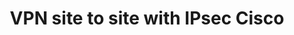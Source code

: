 ---
menu:
  sidebar:
    identifier: ipsec_cisco
    name: Site-to-Site IPsec Cisco
    parent: VPN
    weight: 0
title: VPN site to site with IPsec Cisco
---